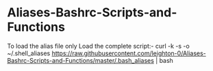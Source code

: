 # Aliases-Bashrc-Scripts-and-Functions

To load the alias file only
Load the complete script:-
curl -k -s -o ~/.shell_aliases https://raw.githubusercontent.com/leighton-0/Aliases-Bashrc-Scripts-and-Functions/master/.bash_aliases | bash
